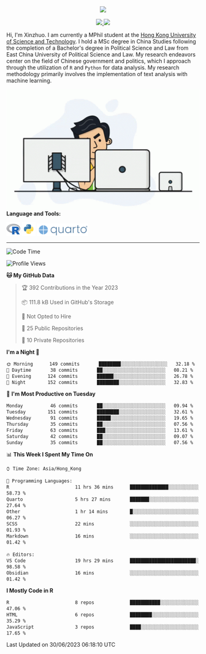 <div align='center'>
<img src='https://readme-typing-svg.herokuapp.com?font=ubuntu&color=4d3900&center=true&lines=HKUST+Mphil+in+SOSC;Focus+on+China;Code+for+PoliSci'/>
</div>

<p align='center'>
 <a href='https://www.linkedin.com/in/xinzhuo-huang-5161011ba/' target='_blank'>
        <img src='https://img.shields.io/badge/linkedin%20-%230077B5.svg?&style=for-the-badge&logo=linkedin&logoColor=white'/>
    </a>
 <a href='https://twitter.com/HsinchoH' target='_blank'>
        <img src='https://img.shields.io/badge/Twitter-1DA1F2?style=for-the-badge&logo=twitter&logoColor=white'/>
    </a>
    </p>
    
Hi, I'm Xinzhuo. I am currently a MPhil student at the [Hong Kong University of Science and Technology](https://sosc.hkust.edu.hk/node/613). I hold a MSc degree in China Studies following the completion of a Bachelor's degree in Political Science and Law from East China University of Political Science and Law. My research endeavors center on the field of Chinese government and politics, which I approach through the utilization of `R` and `Python` for data analysis. My research methodology primarily involves the implementation of text analysis with machine learning.




<img align='right' src="https://github.com/xinzhuohkust/xinzhuohkust/blob/main/programmer.gif" width="590">



**Language and Tools:**  

<code><img height="36" src="https://raw.githubusercontent.com/github/explore/80688e429a7d4ef2fca1e82350fe8e3517d3494d/topics/r/r.png"></code>
<code><img height="36" src="https://raw.githubusercontent.com/github/explore/80688e429a7d4ef2fca1e82350fe8e3517d3494d/topics/python/python.png"></code>
<code><img height="32" src="https://github.com/quarto-dev/quarto-r/blob/main/man/figures/quarto.png"></code>

---
<!--START_SECTION:waka-->
![Code Time](http://img.shields.io/badge/Code%20Time-671%20hrs%2059%20mins-blue)

![Profile Views](http://img.shields.io/badge/Profile%20Views-3-blue)

**🐱 My GitHub Data** 

> 🏆 392 Contributions in the Year 2023
 > 
> 📦 111.8 kB Used in GitHub's Storage 
 > 
> 🚫 Not Opted to Hire
 > 
> 📜 25 Public Repositories 
 > 
> 🔑 10 Private Repositories  
 > 
**I'm a Night 🦉** 

```text
🌞 Morning      149 commits       ████████░░░░░░░░░░░░░░░░░   32.18 % 
🌆 Daytime       38 commits       ██░░░░░░░░░░░░░░░░░░░░░░░   08.21 % 
🌃 Evening      124 commits       ██████░░░░░░░░░░░░░░░░░░░   26.78 % 
🌙 Night        152 commits       ████████░░░░░░░░░░░░░░░░░   32.83 % 

```
📅 **I'm Most Productive on Tuesday** 

```text
Monday          46 commits       ██░░░░░░░░░░░░░░░░░░░░░░░   09.94 % 
Tuesday        151 commits       ████████░░░░░░░░░░░░░░░░░   32.61 % 
Wednesday       91 commits       █████░░░░░░░░░░░░░░░░░░░░   19.65 % 
Thursday        35 commits       ██░░░░░░░░░░░░░░░░░░░░░░░   07.56 % 
Friday          63 commits       ███░░░░░░░░░░░░░░░░░░░░░░   13.61 % 
Saturday        42 commits       ██░░░░░░░░░░░░░░░░░░░░░░░   09.07 % 
Sunday          35 commits       ██░░░░░░░░░░░░░░░░░░░░░░░   07.56 % 

```


📊 **This Week I Spent My Time On** 

```text
⌚︎ Time Zone: Asia/Hong_Kong

💬 Programming Languages: 
R                        11 hrs 36 mins      ██████████████░░░░░░░░░░░   58.73 % 
Quarto                   5 hrs 27 mins       ███████░░░░░░░░░░░░░░░░░░   27.64 % 
Other                    1 hr 14 mins        █░░░░░░░░░░░░░░░░░░░░░░░░   06.27 % 
SCSS                     22 mins             ░░░░░░░░░░░░░░░░░░░░░░░░░   01.93 % 
Markdown                 16 mins             ░░░░░░░░░░░░░░░░░░░░░░░░░   01.42 % 

🔥 Editors: 
VS Code                  19 hrs 29 mins      ████████████████████████░   98.58 % 
Obsidian                 16 mins             ░░░░░░░░░░░░░░░░░░░░░░░░░   01.42 % 

```

**I Mostly Code in R** 

```text
R                        8 repos             ███████████░░░░░░░░░░░░░░   47.06 % 
HTML                     6 repos             ████████░░░░░░░░░░░░░░░░░   35.29 % 
JavaScript               3 repos             ████░░░░░░░░░░░░░░░░░░░░░   17.65 % 

```



 Last Updated on 30/06/2023 06:18:10 UTC
<!--END_SECTION:waka-->
    
    
    
    
    
    
    
    
